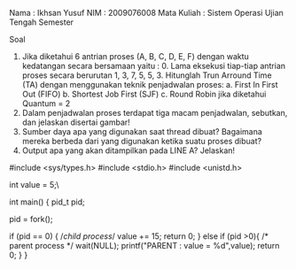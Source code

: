 Nama		: Ikhsan Yusuf
NIM		: 2009076008
Mata Kuliah	: Sistem Operasi
Ujian Tengah Semester

Soal
1.	Jika diketahui 6 antrian proses (A, B, C, D, E, F) dengan waktu kedatangan secara bersamaan yaitu : 0. Lama eksekusi tiap-tiap antrian proses secara berurutan 1, 3, 7, 5, 5, 3. Hitunglah Trun Arround Time (TA) dengan menggunakan teknik penjadwalan proses:
a.	First In First Out (FIFO)
b.	Shortest Job First (SJF)
c.	Round Robin jika diketahui Quantum = 2
2.	Dalam penjadwalan proses terdapat tiga macam penjadwalan, sebutkan, dan jelaskan disertai gambar!
3.	Sumber daya apa yang digunakan saat thread dibuat? Bagaimana mereka berbeda dari yang digunakan ketika suatu proses dibuat?
4.	Output apa yang akan ditampilkan pada LINE A? Jelaskan!

#include <sys/types.h>
#include <stdio.h>
#include <unistd.h>

int value = 5;\

int main()
{
pid_t pid;
    
   pid = fork();
        
   if (pid == 0) { /*child process*/
      value += 15;
      return 0;
      }
      else if (pid >0){ /* parent process */
        wait(NULL);
        printf("PARENT : value = %d",value);
        return 0;
      }
} 
